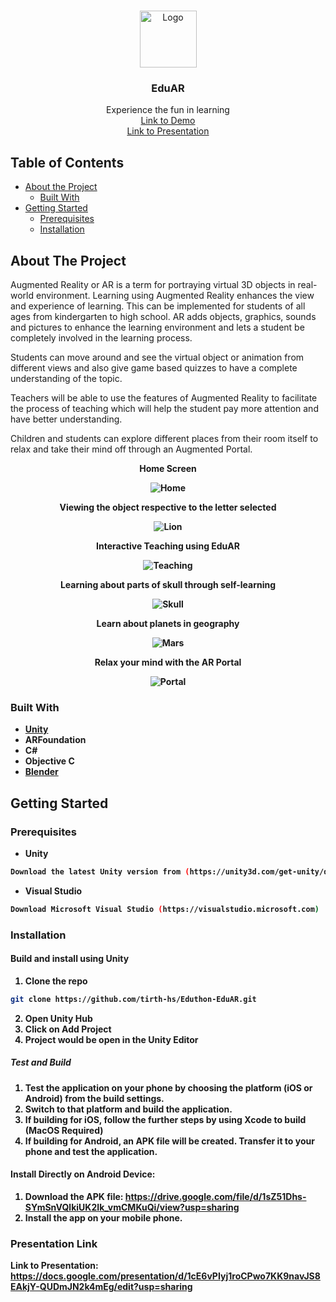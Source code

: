 <!-- PROJECT LOGO -->
<br />
<p align="center">
    <img src="images/logo.png" alt="Logo" width="91" height="91">

  <h3 align="center">EduAR</h3>

  <p align="center">
    Experience the fun in learning
    <br />
    <a href="https://www.youtube.com/watch?v=q8uJUzBZhGY&feature=youtu.be">Link to Demo</a><br />
    <a href="https://docs.google.com/presentation/d/1cE6vPIyj1roCPwo7KK9navJS8EAkjY-QUDmJN2k4mEg/edit?usp=sharing">Link to Presentation</a>
  </p>
</p>



<!-- TABLE OF CONTENTS -->
## Table of Contents

* [About the Project](#about-the-project)
  * [Built With](#built-with)
* [Getting Started](#getting-started)
  * [Prerequisites](#prerequisites)
  * [Installation](#installation)


<!-- ABOUT THE PROJECT -->
## About The Project

Augmented Reality or AR  is a term for portraying virtual 3D objects in  real-world environment. Learning using Augmented Reality enhances the view and experience of learning. This can be implemented for students of all ages from kindergarten to high school. AR adds objects, graphics, sounds and pictures to enhance the learning environment and lets a student be completely involved in the learning process.

Students can move around and see the virtual object or animation from different views and also give game based quizzes to have a complete understanding of the topic.

Teachers will be able to use the features of Augmented Reality to facilitate the process of teaching which will help the student pay more attention and have better understanding.

Children and students can explore different places from their room itself to relax and take their mind off through an Augmented Portal.

<p align="center">
<b>Home Screen</>
</p>
<p align="center">
    <img src="images/1.jpeg" alt="Home">
</p>
<p align="center">
<b>Viewing the object respective to the letter selected</>
</p>
<p align="center">
    <img src="images/2.jpeg" alt="Lion">
</p>
<p align="center">
<b>Interactive Teaching using EduAR</>
</p>
<p align="center">
    <img src="images/3.jpeg" alt="Teaching">
</p>
<p align="center">
<b>Learning about parts of skull through self-learning</>
</p>
<p align="center">
    <img src="images/4.jpeg" alt="Skull">
</p>
<p align="center">
<b>Learn about planets in geography</>
</p>
<p align="center">
    <img src="images/5.jpeg" alt="Mars">
</p>
<p align="center">
<b>Relax your mind with the AR Portal</>
</p>
<p align="center">
    <img src="images/6.png" alt="Portal">
</p>



### Built With

* [Unity](https://unity.com)
* ARFoundation
* C#
* Objective C
* [Blender](https://www.blender.org)

<!-- GETTING STARTED -->
## Getting Started

### Prerequisites

* Unity
```sh
Download the latest Unity version from (https://unity3d.com/get-unity/download)
```
* Visual Studio
```sh
Download Microsoft Visual Studio (https://visualstudio.microsoft.com)
```

### Installation

#### Build and install using Unity 
1. Clone the repo
```sh
git clone https://github.com/tirth-hs/Eduthon-EduAR.git
```
2. Open Unity Hub
3. Click on Add Project
4. Project would be open in the Unity Editor

##### Test and Build

1. Test the application on your phone by choosing the platform (iOS or Android) from the build settings.
2. Switch to that platform and build the application.
3. If building for iOS, follow the further steps by using Xcode to build (MacOS Required)
4. If building for Android, an APK file will be created. Transfer it to your phone and test the application.

#### Install Directly on Android Device:

1. Download the APK file: https://drive.google.com/file/d/1sZ51Dhs-SYmSnVQlkiUK2Ik_vmCMKuQi/view?usp=sharing
2. Install the app on your mobile phone.

### Presentation Link
Link to Presentation: https://docs.google.com/presentation/d/1cE6vPIyj1roCPwo7KK9navJS8EAkjY-QUDmJN2k4mEg/edit?usp=sharing

